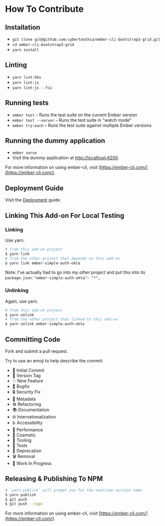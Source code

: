 # How To Contribute

## Installation

- `git clone git@github.com:cybertoothca/ember-cli-bootstrap3-grid.git`
- `cd ember-cli-bootstrap3-grid`
- `yarn install`

## Linting

- `yarn lint:hbs`
- `yarn lint:js`
- `yarn lint:js --fix`

## Running tests

- `ember test` – Runs the test suite on the current Ember version
- `ember test --server` – Runs the test suite in "watch mode"
- `ember try:each` – Runs the test suite against multiple Ember versions

## Running the dummy application

- `ember serve`
- Visit the dummy application at [http://localhost:4200](http://localhost:4200).

For more information on using ember-cli, visit [https://ember-cli.com/](https://ember-cli.com/).

## Deployment Guide

Visit the [Deployment](DEPLOYMENT.md) guide.

## Linking This Add-on For Local Testing

### Linking

Use yarn.

```bash
# from this add-on project
$ yarn link
# from the other project that depends on this add-on
$ yarn link ember-simple-auth-okta
```

Note: I've actually had to go into my _other project_ and put this into its `package.json`:
`"ember-simple-auth-okta": "*",`

### Unlinking

Again, use yarn.

```bash
# from this add-on project
$ yarn unlink
# from the other project that linked to this add-on
$ yarn unlink ember-simple-auth-okta
```

## Committing Code

Fork and submit a pull request.

Try to use an emoji to help describe the commit:

- 🎉 Initial Commit
- 🔖 Version Tag
- ✨ New Feature
- 🐛 Bugfix
- 🔒 Security Fix
- 📇 Metadata
- ♻️ Refactoring
- 📚 Documentation
- 🌐 Internationalization
- ♿️ Accessibility
- 🐎 Performance
- 🎨 Cosmetic
- 🔧 Tooling
- 🚨 Tests
- 💩 Deprecation
- 🗑 Removal
- 🚧 Work In Progress

## Releasing & Publishing To NPM

```bash
# `yarn publish` will prompt you for the next/new version name
$ yarn publish
$ git push
$ git push --tags
```

For more information on using ember-cli, visit [https://ember-cli.com/](https://ember-cli.com/).
